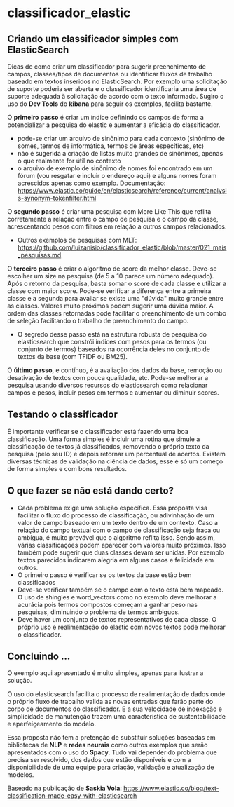 # classificador_elastic

## Criando um classificador simples com ElasticSearch

Dicas de como criar um classificador para sugerir preenchimento de campos, classes/tipos de documentos ou identificar fluxos de trabalho baseado em textos inseridos no ElasticSearch. Por exemplo uma solicitação de suporte poderia ser aberta e o classificador identificaria uma área de suporte adequada à solicitação de acordo com o texto informado.
Sugiro o uso do <b>Dev Tools</b> do <b>kibana</b> para seguir os exemplos, facilita bastante.

O <b>primeiro passo</b> é criar um índice definindo os campos de forma a potencializar a pesquisa do elastic e aumentar a eficácia do classificador.
- pode-se criar um arquivo de sinônimo para cada contexto (sinônimo de somes, termos de informática, termos de áreas específicas, etc)
- não é sugerida a criação de listas muito grandes de sinônimos, apenas o que realmente for útil no contexto
- o arquivo de exemplo de sinônimo de nomes foi encontrado em um fórum (vou resgatar e incluir o endereço aqui) e alguns nomes foram acrescidos apenas como exemplo. Documentação: https://www.elastic.co/guide/en/elasticsearch/reference/current/analysis-synonym-tokenfilter.html

O <b>segundo passo</b> é criar uma pesquisa com More Like This que reflita corretamente a relação entre o campo de pesquisa e o campo da classe, acrescentando pesos com filtros em relação a outros campos relacionados.
- Outros exemplos de pesquisas com MLT: https://github.com/luizanisio/classificador_elastic/blob/master/021_mais_pesquisas.md

O <b>terceiro passo</b> é criar o algoritmo de score da melhor classe. Deve-se escolher um size na pesquisa (de 5 a 10 parece um número adequado). Após o retorno da pesquisa, basta somar o score de cada classe e utilizar a classe com maior score.
Pode-se verificar a diferença entre a primeira classe e a segunda para avaliar se existe uma "dúvida" muito grande entre as classes. Valores muito próximos podem sugerir uma dúvida maior. A ordem das classes retornadas pode facilitar o preenchimento de um combo de seleção facilitando o trabalho de preenchimento do campo.
- O segredo desse passo está na estrutura robusta de pesquisa do elasticsearch que constrói índices com pesos para os termos (ou conjunto de termos) baseados na ocorrência deles no conjunto de textos da base (com TFIDF ou BM25).

O <b>último passo</b>, e contínuo, é a avaliação dos dados da base, remoção ou desativação de textos com pouca qualidade, etc.
Pode-se melhorar a pesquisa usando diversos recursos do elasticsearch como relacionar campos e pesos, incluir pesos em termos e aumentar ou diminuir scores. 

## Testando o classificador
É importante verificar se o classificador está fazendo uma boa classificação. Uma forma simples é incluir uma rotina que simule a classificação de textos já classificados, removendo o próprio texto da pesquisa (pelo seu ID) e depois retornar um percentual de acertos. Existem diversas técnicas de validação na ciência de dados, esse é só um começo de forma simples e com bons resultados.

## O que fazer se não está dando certo?
- Cada problema exige uma solução específica. Essa proposta visa facilitar o fluxo do processo de classificação, ou adivinhação de um valor de campo baseado em um texto dentro de um contexto. Caso a relação do campo textual com o campo de classificação seja fraca ou ambígua, é muito provável que o algoritmo reflita isso. Sendo assim, várias classificações podem aparecer com valores muito próximos. Isso também pode sugerir que duas classes devam ser unidas. Por exemplo textos parecidos indicarem  alegria em alguns casos e felicidade em outros. 
- O primeiro passo é verificar se os textos da base estão bem classificados
- Deve-se verificar também se o campo com o texto está bem mapeado. O uso de shingles e word_vectors como no exemplo deve melhorar a acurácia pois termos compostos começam a ganhar peso nas pesquisas, diminuindo o problema de termos ambiguos.
- Deve haver um conjunto de textos representativos de cada classe. O próprio uso e realimentação do elastic com novos textos pode melhorar o classificador.

## Concluindo ...
O exemplo aqui apresentado é muito simples, apenas para ilustrar a solução. 

O uso do elasticsearch facilita o processo de realimentação de dados onde o próprio fluxo de trabalho valida as novas entradas que farão parte do corpo de documentos do classificador. E a sua velocidade de indexação e simplicidade de manutenção trazem uma característica de sustentabilidade e aperfeiçeamento do modelo.

Essa proposta não tem a pretenção de substituir soluções baseadas em bibliotecas de <b>NLP</b> e <b>redes neurais</b> como outros exemplos que serão apresentados com o uso do <b>Spacy</b>. Tudo vai depender do problema que precisa ser resolvido, dos dados que estão disponíveis e com a disponibilidade de uma equipe para criação, validação e atualização de modelos. 

Baseado na publicação de <b>Saskia Vola</b>: https://www.elastic.co/blog/text-classification-made-easy-with-elasticsearch
